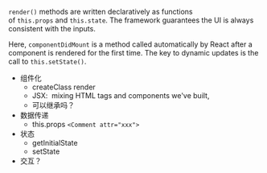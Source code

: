 `render()` methods are written declaratively as functions of `this.props` and `this.state`. The framework guarantees the UI is always consistent with the inputs.

Here, `componentDidMount` is a method called automatically by React after a component is rendered for the first time. The key to dynamic updates is the call to `this.setState()`.





- 组件化
  - createClass render
  - JSX:  mixing HTML tags and components we've built, 
  - 可以继承吗？
- 数据传递
  - this.props `<Comment attr="xxx">`
- 状态
  - getInitialState
  - setState
- 交互？